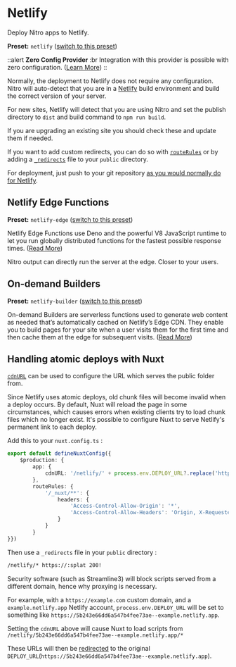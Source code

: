 # Netlify

Deploy Nitro apps to Netlify.

**Preset:** `netlify` ([switch to this preset](/deploy/#changing-the-deployment-preset))

::alert
**Zero Config Provider**
:br
Integration with this provider is possible with zero configuration. ([Learn More](/deploy/#zero-config-providers))
::

Normally, the deployment to Netlify does not require any configuration.
Nitro will auto-detect that you are in a [Netlify](https://www.netlify.com) build environment and build the correct version of your server.

For new sites, Netlify will detect that you are using Nitro and set the publish directory to `dist` and build command to `npm run build`.

If you are upgrading an existing site you should check these and update them if needed.

If you want to add custom redirects, you can do so with [`routeRules`](/config#routerules) or by adding a [`_redirects`](https://docs.netlify.com/routing/redirects/#syntax-for-the-redirects-file) file to your `public` directory.

For deployment, just push to your git repository [as you would normally do for Netlify](https://docs.netlify.com/configure-builds/get-started/).

## Netlify Edge Functions

**Preset:** `netlify-edge` ([switch to this preset](/deploy/#changing-the-deployment-preset))

Netlify Edge Functions use Deno and the powerful V8 JavaScript runtime to let you run globally distributed functions for the fastest possible response times. ([Read More](https://www.netlify.com/blog/announcing-serverless-compute-with-edge-functions))

Nitro output can directly run the server at the edge. Closer to your users.

## On-demand Builders

**Preset:** `netlify-builder` ([switch to this preset](/deploy/#changing-the-deployment-preset))

On-demand Builders are serverless functions used to generate web content as needed that’s automatically cached on Netlify’s Edge CDN. They enable you to build pages for your site when a user visits them for the first time and then cache them at the edge for subsequent visits.  ([Read More](https://docs.netlify.com/configure-builds/on-demand-builders/))

## Handling atomic deploys with Nuxt

[`cdnURL`](https://nuxt.com/docs/api/configuration/nuxt-config#cdnurl) can be used to configure the URL which serves the public folder from.

Since Netlify uses atomic deploys, old chunk files will become invalid when a deploy occurs.
By default, Nuxt will reload the page in some circumstances, which causes errors when existing clients try to load chunk files which no longer exist.
It's possible to configure Nuxt to serve Netlify's permanent link to each deploy.

Add this to your `nuxt.config.ts` :

```ts
export default defineNuxtConfig({
    $production: {
        app: {
            cdnURL: '/netlify/' + process.env.DEPLOY_URL?.replace('https://', ''),
        },
        routeRules: {
            '/_nuxt/**': {
                headers: {
                    'Access-Control-Allow-Origin': '*',
                    'Access-Control-Allow-Headers': 'Origin, X-Requested-With, Content-Type, Accept, Authorization'
                }
            }
        }
}}) 
```

Then use a `_redirects` file in your `public` directory :

```bash
/netlify/* https://:splat 200!
```

Security software (such as Streamline3) will block scripts served from a different domain, hence why proxying is necessary.

For example, with a `https://example.com` custom domain, and a `example.netlify.app` Netlify account,
`process.env.DEPLOY_URL` will be set to something like `https://5b243e66dd6a547b4fee73ae--example.netlify.app`.

Setting the `cdnURL` above will cause Nuxt to load scripts from `/netlify/5b243e66dd6a547b4fee73ae--example.netlify.app/*`

These URLs will then be [redirected](https://docs.netlify.com/routing/redirects/redirect-options/#splats) to the original `DEPLOY_URL`(`https://5b243e66dd6a547b4fee73ae--example.netlify.app`).
